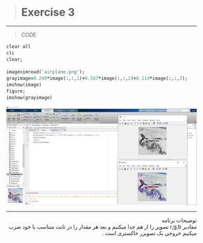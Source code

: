 > # Exercise 3

***
>CODE

```ruby
clear all
clc
clear;

image=imread('airplane.png');
grayimage=0.299*image(:,:,1)+0.587*image(:,:,2)+0.114*image(:,:,3);
imshow(image)
figure;
imshow(grayimage)
```
![alt text](https://github.com/semnan-university-ai/image-processing-class/blob/main/excersiecs/faeze75/3/Untitled3.png)
***
<div dir="rtl">
توضیحات برنامه <br />
 مقادیر r,g,b تصویر را از هم جدا میکنیم و بعد هر مقدار را در ثابت متناسب با خود ضرب میکنیم خروجی یک تصویزر خاکستری است  .
</div>
